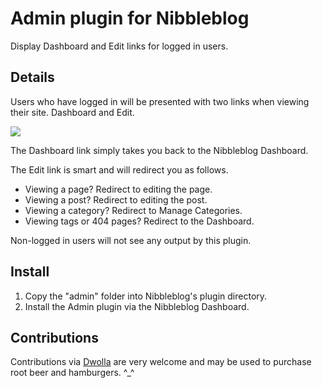 # Admin plugin for Nibbleblog

Display Dashboard and Edit links for logged in users.

## Details

Users who have logged in will be presented with two links when viewing their site. Dashboard and Edit.

![](https://raw.github.com/ForestMist/nibbleblog-plugin-admin/master/screenshot/screenshot.png)

The Dashboard link simply takes you back to the Nibbleblog Dashboard.

The Edit link is smart and will redirect you as follows.

* Viewing a page? Redirect to editing the page.
* Viewing a post? Redirect to editing the post.
* Viewing a category? Redirect to Manage Categories.
* Viewing tags or 404 pages? Redirect to the Dashboard.

Non-logged in users will not see any output by this plugin.

## Install

1. Copy the "admin" folder into Nibbleblog's plugin directory.
2. Install the Admin plugin via the Nibbleblog Dashboard.

## Contributions

Contributions via [Dwolla][dwolla] are very welcome and may be used to purchase root beer and hamburgers. ^_^

[dwolla]: https://www.dwolla.com/hub/forestmist